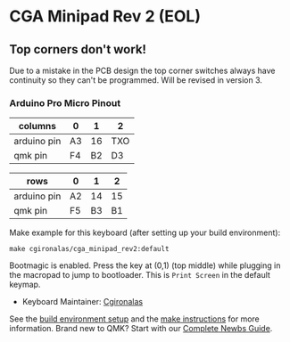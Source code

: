 # CGA Minipad Rev 2 (EOL)

## Top corners don't work!

Due to a mistake in the PCB design the top corner switches always have continuity so they can't be programmed. Will be revised in version 3.

### Arduino Pro Micro Pinout
| columns     | 0   | 1   | 2   |
| ----------- | --- | --- | --- |
| arduino pin | A3  | 16  | TXO |
| qmk pin     | F4  | B2  | D3  |

| rows        | 0   | 1   | 2   |
| ----------- | --- | --- | --- |
| arduino pin | A2  | 14  | 15  |
| qmk pin     | F5  | B3  | B1  |


Make example for this keyboard (after setting up your build environment):

    make cgironalas/cga_minipad_rev2:default

Bootmagic is enabled.  Press the key at (0,1) (top middle) while plugging in the macropad to jump to bootloader. This is `Print Screen` in the default keymap.

* Keyboard Maintainer: [Cgironalas](https://github.com/Cgironalas)

See the [build environment setup](https://docs.qmk.fm/#/getting_started_build_tools) and the [make instructions](https://docs.qmk.fm/#/getting_started_make_guide) for more information. Brand new to QMK? Start with our [Complete Newbs Guide](https://docs.qmk.fm/#/newbs).
